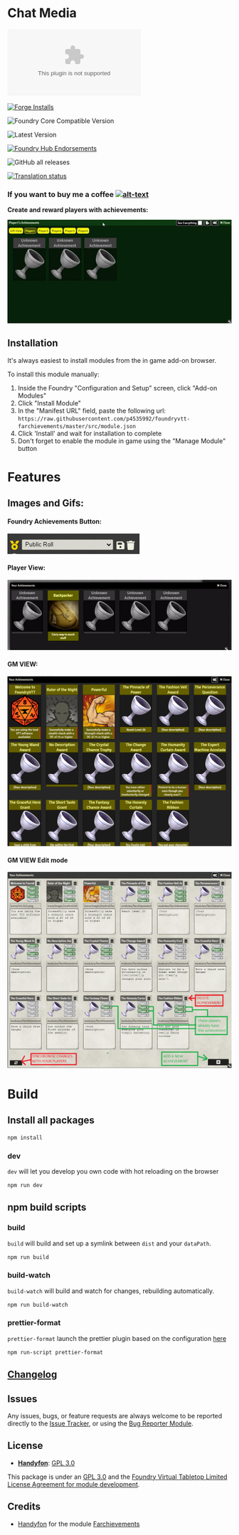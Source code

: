 # Chat Media

![Latest Release Download Count](https://img.shields.io/github/downloads/p4535992/foundryvtt-farchievements/latest/module.zip?color=2b82fc&label=DOWNLOADS&style=for-the-badge)

[![Forge Installs](https://img.shields.io/badge/dynamic/json?label=Forge%20Installs&query=package.installs&suffix=%25&url=https%3A%2F%2Fforge-vtt.com%2Fapi%2Fbazaar%2Fpackage%2Ffarchievements&colorB=006400&style=for-the-badge)](https://forge-vtt.com/bazaar#package=farchievements)

![Foundry Core Compatible Version](https://img.shields.io/badge/dynamic/json.svg?url=https%3A%2F%2Fraw.githubusercontent.com%2Fp4535992%2Ffoundryvtt-farchievements%2Fmaster%2Fsrc%2Fmodule.json&label=Foundry%20Version&query=$.compatibility.verified&colorB=orange&style=for-the-badge)

![Latest Version](https://img.shields.io/badge/dynamic/json.svg?url=https%3A%2F%2Fraw.githubusercontent.com%2Fp4535992%2Ffoundryvtt-farchievements%2Fmaster%2Fsrc%2Fmodule.json&label=Latest%20Release&prefix=v&query=$.version&colorB=red&style=for-the-badge)

[![Foundry Hub Endorsements](https://img.shields.io/endpoint?logoColor=white&url=https%3A%2F%2Fwww.foundryvtt-hub.com%2Fwp-json%2Fhubapi%2Fv1%2Fpackage%2Ffarchievements%2Fshield%2Fendorsements&style=for-the-badge)](https://www.foundryvtt-hub.com/package/farchievements/)

![GitHub all releases](https://img.shields.io/github/downloads/p4535992/foundryvtt-farchievements/total?style=for-the-badge)

[![Translation status](https://weblate.foundryvtt-hub.com/widgets/farchievements/-/287x66-black.png)](https://weblate.foundryvtt-hub.com/engage/farchievements/)

### If you want to buy me a coffee [![alt-text](https://img.shields.io/badge/-Patreon-%23ff424d?style=for-the-badge)](https://www.patreon.com/p4535992)

<b>Create and reward players with achievements:</b>

![omniview](./wiki/omniview.gif)

## Installation

It's always easiest to install modules from the in game add-on browser.

To install this module manually:
1.  Inside the Foundry "Configuration and Setup" screen, click "Add-on Modules"
2.  Click "Install Module"
3.  In the "Manifest URL" field, paste the following url:
`https://raw.githubusercontent.com/p4535992/foundryvtt-farchievements/master/src/module.json`
4.  Click 'Install' and wait for installation to complete
5.  Don't forget to enable the module in game using the "Manage Module" button

# Features

## Images and Gifs:

#### Foundry Achievements Button:

![Foundry Achievements Button](./wiki/foundry_achievements_button.png)

#### Player View:<br>

![Foundry Achievements Player View](./wiki/foundry_achievements_player_view.gif)


#### GM VIEW:   

![Foundry Achievements GM VIEW](./wiki/foundry_achievements_gm_view.png)

#### GM VIEW Edit mode

![GM VIEW EXPLAINED](./wiki/gm_view_explained.png)

# Build

## Install all packages

```bash
npm install
```

### dev

`dev` will let you develop you own code with hot reloading on the browser

```bash
npm run dev
```

## npm build scripts

### build

`build` will build and set up a symlink between `dist` and your `dataPath`.

```bash
npm run build
```

### build-watch

`build-watch` will build and watch for changes, rebuilding automatically.

```bash
npm run build-watch
```

### prettier-format

`prettier-format` launch the prettier plugin based on the configuration [here](./.prettierrc)

```bash
npm run-script prettier-format
```

## [Changelog](./CHANGELOG.md)

## Issues

Any issues, bugs, or feature requests are always welcome to be reported directly to the [Issue Tracker](https://github.com/p4535992/foundryvtt-farchievements/issues ), or using the [Bug Reporter Module](https://foundryvtt.com/packages/bug-reporter/).

## License

- **[Handyfon](https://github.com/Handyfon/Farchievements)**: [GPL 3.0](https://github.com/Handyfon/Farchievements/blob/main/LICENSE)

This package is under an [GPL 3.0](LICENSE) and the [Foundry Virtual Tabletop Limited License Agreement for module development](https://foundryvtt.com/article/license/).

## Credits

- [Handyfon](https://github.com/Handyfon/) for the module [Farchievements](https://github.com/Handyfon/Farchievements)
